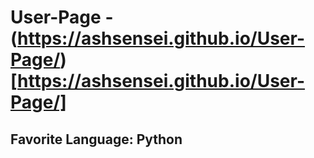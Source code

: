 # User-Page - (https://ashsensei.github.io/User-Page/)[https://ashsensei.github.io/User-Page/]

## Favorite Language: Python
